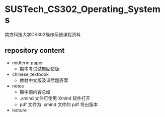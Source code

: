 # SUSTech_CS302_Operating_Systems

南方科技大学CS302操作系统课程资料

## repository content

- midterm paper
  - 期中考试试题回忆版
- chinese_textbook
  - 教材中文版及课后题答案
- notes
  - 期中前内容总结
  - .xmind 文件可使用 Xmind 软件打开
  - pdf 文件为 .xmind 文件的 pdf 导出版本
- lecture
